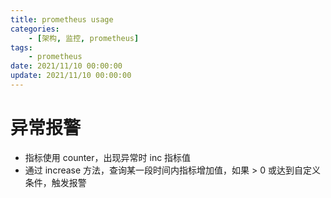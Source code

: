 ```yaml
---
title: prometheus usage
categories: 
	- [架构, 监控, prometheus]
tags:
	- prometheus
date: 2021/11/10 00:00:00
update: 2021/11/10 00:00:00
---
```


# 异常报警

- 指标使用 counter，出现异常时 inc 指标值
- 通过 increase 方法，查询某一段时间内指标增加值，如果 > 0 或达到自定义条件，触发报警